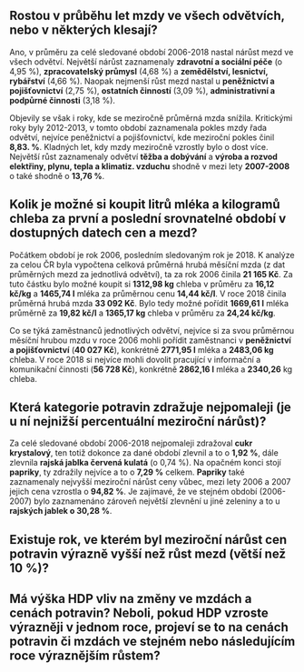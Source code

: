 ## Rostou v průběhu let mzdy ve všech odvětvích, nebo v některých klesají?
Ano, v průměru za celé sledované období 2006-2018 nastal nárůst mezd ve všech odvětví. Největší nárůst zaznamenaly **zdravotní a sociální péče** (o 4,95 %), **zpracovatelský průmysl** (4,68 %) a **zemědělství, lesnictví, rybářství** (4,66 %). Naopak nejmenší růst mezd nastal u **peněžnictví a pojišťovnictví** (2,75 %), **ostatních činností** (3,09 %), **administrativní a podpůrné činnosti** (3,18 %). 

Objevily se však i roky, kde se meziročně průměrná mzda snížila. Kritickými roky byly 2012-2013, v tomto období zaznamenala pokles mzdy řada odvětví, nejvíce peněžnictví a pojišťovnictví, kde meziroční pokles činil **8,83. %**. Kladných let, kdy mzdy meziročně vzrostly bylo o dost více. Největší růst zaznamenaly odvětví **těžba a dobývání** a **výroba a rozvod elektřiny, plynu, tepla a klimatiz. vzduchu** shodně v mezi lety **2007-2008** o také shodně o **13,76 %**.

## Kolik je možné si koupit litrů mléka a kilogramů chleba za první a poslední srovnatelné období v dostupných datech cen a mezd?
Počátkem období je rok 2006, posledním sledovaným rok je 2018. K analýze za celou ČR byla vypočtena celková průměrná hrubá měsíční mzda (z dat průměrných mezd za jednotlivá odvětví), ta za rok 2006 činila **21 165 Kč**. Za tuto částku bylo možné koupit si **1312,98 kg** chleba v průměru za **16,12 kč/kg** a **1465,74 l** mléka za průměrnou cenu **14,44 kč/l**. V roce 2018 činila průměrná hrubá mzda **33 092 Kč**. Bylo tedy možné pořídit **1669,61 l** mléka průměrně za **19,82 kč/l** a **1365,17 kg** chleba v průměru za **24,24 kč/kg**.

Co se týká zaměstnanců jednotlivých odvětví, nejvíce si za svou průměrnou měsíční hrubou mzdu v roce 2006  mohli pořídit zaměstnanci v **peněžnictví a pojišťovnictví** (**40 027 Kč**), konkrétně **2771,95 l** mléka a **2483,06 kg** chleba. V roce 2018 si nejvíce mohli dovolit pracující v informační a komunikační činnosti (**56 728 Kč**), konkrétně **2862,16 l** mléka a **2340,26** kg chleba. 

## Která kategorie potravin zdražuje nejpomaleji (je u ní nejnižší percentuální meziroční nárůst)?
Za celé sledované období 2006-2018 nejpomaleji zdražoval **cukr krystalový**, ten totiž dokonce za dané období zlevnil a to o **1,92 %**, dále zlevnila **rajská jablka červená kulatá** (o 0,74 %). Na opačném konci stojí **papriky**, ty zdražily nejvíce a to o **7,29 %** celkem. **Papriky** také zaznamenaly nejvyšší meziroční nárůst ceny vůbec, mezi lety 2006 a 2007 jejich cena vzrostla o **94,82 %**. Je zajímavé, že ve stejném období (2006-2007) bylo zaznamenáno zároveň největší zlevnění u jiné zeleniny a to u **rajských jablek o 30,28 %**.

## Existuje rok, ve kterém byl meziroční nárůst cen potravin výrazně vyšší než růst mezd (větší než 10 %)?

## Má výška HDP vliv na změny ve mzdách a cenách potravin? Neboli, pokud HDP vzroste výrazněji v jednom roce, projeví se to na cenách potravin či mzdách ve stejném nebo následujícím roce výraznějším růstem?
